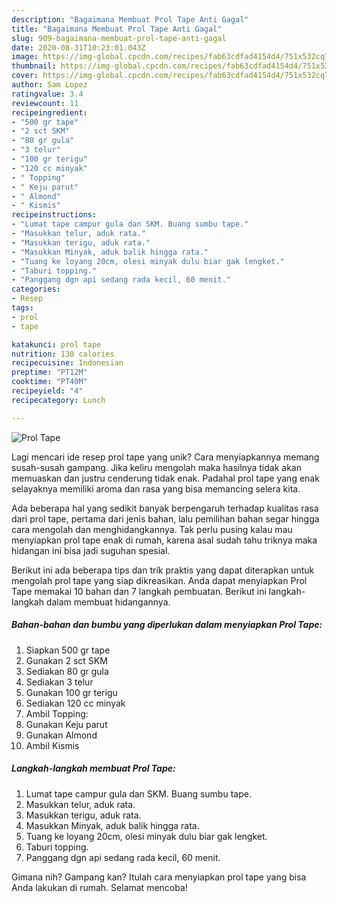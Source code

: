 ```yaml
---
description: "Bagaimana Membuat Prol Tape Anti Gagal"
title: "Bagaimana Membuat Prol Tape Anti Gagal"
slug: 909-bagaimana-membuat-prol-tape-anti-gagal
date: 2020-08-31T10:23:01.043Z
image: https://img-global.cpcdn.com/recipes/fab63cdfad4154d4/751x532cq70/prol-tape-foto-resep-utama.jpg
thumbnail: https://img-global.cpcdn.com/recipes/fab63cdfad4154d4/751x532cq70/prol-tape-foto-resep-utama.jpg
cover: https://img-global.cpcdn.com/recipes/fab63cdfad4154d4/751x532cq70/prol-tape-foto-resep-utama.jpg
author: Sam Lopez
ratingvalue: 3.4
reviewcount: 11
recipeingredient:
- "500 gr tape"
- "2 sct SKM"
- "80 gr gula"
- "3 telur"
- "100 gr terigu"
- "120 cc minyak"
- " Topping"
- " Keju parut"
- " Almond"
- " Kismis"
recipeinstructions:
- "Lumat tape campur gula dan SKM. Buang sumbu tape."
- "Masukkan telur, aduk rata."
- "Masukkan terigu, aduk rata."
- "Masukkan Minyak, aduk balik hingga rata."
- "Tuang ke loyang 20cm, olesi minyak dulu biar gak lengket."
- "Taburi topping."
- "Panggang dgn api sedang rada kecil, 60 menit."
categories:
- Resep
tags:
- prol
- tape

katakunci: prol tape 
nutrition: 130 calories
recipecuisine: Indonesian
preptime: "PT12M"
cooktime: "PT40M"
recipeyield: "4"
recipecategory: Lunch

---
```



![Prol Tape](https://img-global.cpcdn.com/recipes/fab63cdfad4154d4/751x532cq70/prol-tape-foto-resep-utama.jpg)

Lagi mencari ide resep prol tape yang unik? Cara menyiapkannya memang susah-susah gampang. Jika keliru mengolah maka hasilnya tidak akan memuaskan dan justru cenderung tidak enak. Padahal prol tape yang enak selayaknya memiliki aroma dan rasa yang bisa memancing selera kita.



Ada beberapa hal yang sedikit banyak berpengaruh terhadap kualitas rasa dari prol tape, pertama dari jenis bahan, lalu pemilihan bahan segar hingga cara mengolah dan menghidangkannya. Tak perlu pusing kalau mau menyiapkan prol tape enak di rumah, karena asal sudah tahu triknya maka hidangan ini bisa jadi suguhan spesial.


Berikut ini ada beberapa tips dan trik praktis yang dapat diterapkan untuk mengolah prol tape yang siap dikreasikan. Anda dapat menyiapkan Prol Tape memakai 10 bahan dan 7 langkah pembuatan. Berikut ini langkah-langkah dalam membuat hidangannya.

<!--inarticleads1-->

##### Bahan-bahan dan bumbu yang diperlukan dalam menyiapkan Prol Tape:

1. Siapkan 500 gr tape
1. Gunakan 2 sct SKM
1. Sediakan 80 gr gula
1. Sediakan 3 telur
1. Gunakan 100 gr terigu
1. Sediakan 120 cc minyak
1. Ambil  Topping:
1. Gunakan  Keju parut
1. Gunakan  Almond
1. Ambil  Kismis




<!--inarticleads2-->

##### Langkah-langkah membuat Prol Tape:

1. Lumat tape campur gula dan SKM. Buang sumbu tape.
1. Masukkan telur, aduk rata.
1. Masukkan terigu, aduk rata.
1. Masukkan Minyak, aduk balik hingga rata.
1. Tuang ke loyang 20cm, olesi minyak dulu biar gak lengket.
1. Taburi topping.
1. Panggang dgn api sedang rada kecil, 60 menit.




Gimana nih? Gampang kan? Itulah cara menyiapkan prol tape yang bisa Anda lakukan di rumah. Selamat mencoba!
